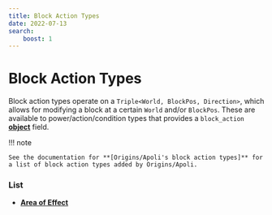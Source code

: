 ```yaml
---
title: Block Action Types
date: 2022-07-13
search:
    boost: 1
---
```


#   Block Action Types

Block action types operate on a `Triple<World, BlockPos, Direction>`, which allows for modifying a block at a certain `World` and/or `BlockPos`. These are available to power/action/condition types that provides a `block_action` **[object]** field.

!!! note

    See the documentation for **[Origins/Apoli's block action types]** for a list of block action types added by Origins/Apoli.


### List

* [**Area of Effect**](block_action_types/area_of_effect.md)



[object]: https://origins.readthedocs.io/en/1.4.1/types/data_types/object
[Origins/Apoli's block action types]: https://origins.readthedocs.io/en/1.4.1/types/block_action_types
